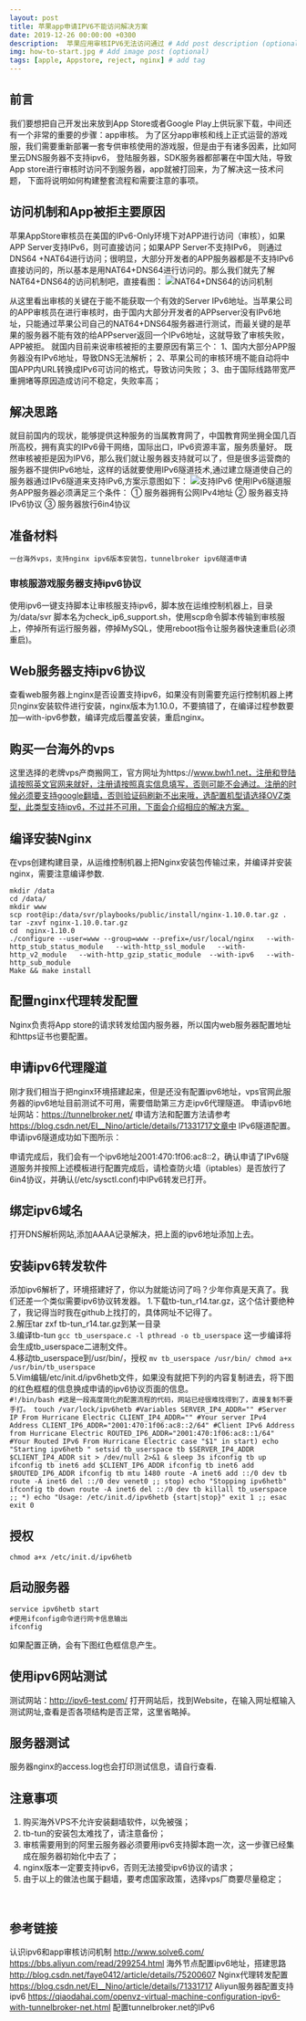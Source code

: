 ```yaml
---
layout: post
title: 苹果app申请IPV6不能访问解决方案
date: 2019-12-26 00:00:00 +0300
description:  苹果应用审核IPV6无法访问通过 # Add post description (optional)
img: how-to-start.jpg # Add image post (optional)
tags: [apple, Appstore, reject, nginx] # add tag
---
```


## 前言
我们要想把自己开发出来放到App Store或者Google Play上供玩家下载，中间还有一个非常的重要的步骤：app审核。
为了区分app审核和线上正式运营的游戏服，我们需要重新部署一套专供审核使用的游戏服，但是由于有诸多因素，比如阿里云DNS服务器不支持ipv6，
登陆服务器，SDK服务器都部署在中国大陆，导致App store进行审核时访问不到服务器，app就被打回来，为了解决这一技术问题，
下面将说明如何构建整套流程和需要注意的事项。

## 访问机制和App被拒主要原因
苹果AppStore审核员在美国的IPv6-Only环境下对APP进行访问（审核），如果APP Server支持IPv6，则可直接访问；如果APP Server不支持IPv6，
则通过DNS64 +NAT64进行访问；很明显，大部分开发者的APP服务器都是不支持IPv6直接访问的，所以基本是用NAT64+DNS64进行访问的。那么我们就先了解NAT64+DNS64的访问机制吧，直接看图：
![NAT64+DNS64的访问机制]({{site.baseurl}}/assets/img/apple-reject-ipv6/dns64_nat64.png)

从这里看出审核的关键在于能不能获取一个有效的Server IPv6地址。当苹果公司的APP审核员在进行审核时，由于国内大部分开发者的APPserver没有IPv6地址，只能通过苹果公司自己的NAT64+DNS64服务器进行测试，而最关键的是苹果的服务器不能有效的给APPserver返回一个IPv6地址，这就导致了审核失败，APP被拒。
就国内目前来说审核被拒的主要原因有第三个：
    1、国内大部分APP服务器没有IPv6地址，导致DNS无法解析；
    2、苹果公司的审核环境不能自动将中国APP内URL转换成IPv6可访问的格式，导致访问失败；
    3、由于国际线路带宽严重拥堵等原因造成访问不稳定，失败率高；

## 解决思路
就目前国内的现状，能够提供这种服务的当属教育网了，中国教育网坐拥全国几百所高校，拥有真实的IPv6骨干网络，国际出口，IPv6资源丰富，服务质量好。
既然审核被拒是因为IPV6，那么我们就让服务器支持就可以了，但是很多运营商的服务器不提供IPv6地址，这样的话就要使用IPv6隧道技术,通过建立隧道使自己的服务器通过IPv6隧道来支持IPv6,方案示意图如下：
![支持IPv6]({{site.baseurl}}/assets/img/apple-reject-ipv6/ipv6_deploy.png)
    使用IPv6隧道服务APP服务器必须满足三个条件：
    ① 服务器拥有公网IPv4地址
    ② 服务器支持IPv6协议
    ③ 服务器放行6in4协议

## 准备材料
    一台海外vps，支持nginx ipv6版本安装包，tunnelbroker ipv6隧道申请

### 审核服游戏服务器支持ipv6协议
使用ipv6一键支持脚本让审核服支持ipv6，脚本放在运维控制机器上，目录为/data/svr
脚本名为check_ip6_support.sh，使用scp命令脚本传输到审核服上，停掉所有运行服务器，停掉MySQL，使用reboot指令让服务器快速重启(必须重启)。

## Web服务器支持ipv6协议
查看web服务器上nginx是否设置支持ipv6，如果没有则需要充运行控制机器上拷贝nginx安装软件进行安装，nginx版本为1.10.0，不要搞错了，在编译过程参数要加—with-ipv6参数，编译完成后覆盖安装，重启nginx。

## 购买一台海外的vps
这里选择的老牌vps产商搬网工，官方网址为https://www.bwh1.net，注册和登陆请按照英文官网来就好，注册请按照真实信息填写，否则可能不会通过。注册的时候必须要支持google翻墙，否则验证码刷新不出来哦，选配置机型请选择OVZ类型，此类型支持ipv6，不过并不可用，下面会介绍相应的解决方案。
 
## 编译安装Nginx
在vps创建构建目录，从运维控制机器上把Nginx安装包传输过来，并编译并安装nginx，需要注意编译参数.
```
mkdir /data
cd /data/
mkdir www
scp root@ip:/data/svr/playbooks/public/install/nginx-1.10.0.tar.gz .
tar -zxvf nginx-1.10.0.tar.gz
cd  nginx-1.10.0
./configure --user=www --group=www --prefix=/usr/local/nginx   --with-http_stub_status_module   --with-http_ssl_module   --with-http_v2_module   --with-http_gzip_static_module  --with-ipv6   --with-http_sub_module
Make && make install
```
## 配置nginx代理转发配置
Nginx负责将App store的请求转发给国内服务器，所以国内web服务器配置地址和https证书也要配置。
 
## 申请ipv6代理隧道
刚才我们相当于把nginx环境搭建起来，但是还没有配置ipv6地址，vps官网此服务器的ipv6地址目前测试不可用，需要借助第三方走ipv6代理隧道。
申请ipv6地址网站：https://tunnelbroker.net/
申请方法和配置方法请参考 https://blog.csdn.net/EI__Nino/article/details/71331717文章中
IPv6隧道配置。
申请ipv6隧道成功如下图所示：
 
申请完成后，我们会有一个ipv6地址2001:470:1f06:ac8::2，确认申请了IPv6隧道服务并按照上述模板进行配置完成后，请检查防火墙（iptables）是否放行了6in4协议，并确认(/etc/sysctl.conf)中IPv6转发已打开。
## 绑定ipv6域名
打开DNS解析网站,添加AAAA记录解决，把上面的ipv6地址添加上去。
	 
## 安装ipv6转发软件
添加ipv6解析了，环境搭建好了，你以为就能访问了吗？少年你真是天真了。我们还差一个类似需要ipv6协议转发器。
    1.下载tb-tun_r14.tar.gz，这个估计要绝种了，我记得当时我在github上找打的，具体网址不记得了。<br>
    2.解压tar zxf tb-tun_r14.tar.gz到某一目录 <br>
    3.编译tb-tun
    ```
    gcc tb_userspace.c -l pthread -o tb_userspace
    ```
    这一步编译将会生成tb_userspace二进制文件。<br>
    4.移动tb_userspace到/usr/bin/，授权
     ```
    mv tb_userspace /usr/bin/
    chmod a+x /usr/bin/tb_userspace
    ```
    <br>
    5.Vim编辑/etc/init.d/ipv6hetb文件，如果没有就把下列的内容复制进去，将下图的红色框框的信息换成申请的ipv6协议页面的信息。<br>
    ```
    #!/bin/bash
    #这是一段高度简化的配置流程的代码，网站已经很难找得到了，直接复制不要手打。
    touch /var/lock/ipv6hetb
    #Variables
    SERVER_IP4_ADDR="" #Server IP From Hurricane Electric
    CLIENT_IP4_ADDR="" #Your server IPv4 Address
    CLIENT_IP6_ADDR="2001:470:1f06:ac8::2/64" #Client IPv6 Address from Hurricane Electric
    ROUTED_IP6_ADDR="2001:470:1f06:ac8::1/64" #Your Routed IPv6 From Hurricane Electric
    case "$1" in
    start)
        echo "Starting ipv6hetb "
        setsid tb_userspace tb $SERVER_IP4_ADDR $CLIENT_IP4_ADDR sit > /dev/null 2>&1 &
        sleep 3s
        ifconfig tb up
        ifconfig tb inet6 add $CLIENT_IP6_ADDR
        ifconfig tb inet6 add $ROUTED_IP6_ADDR
        ifconfig tb mtu 1480
        route -A inet6 add ::/0 dev tb
        route -A inet6 del ::/0 dev venet0
        ;;
    stop)
        echo "Stopping ipv6hetb"
        ifconfig tb down
        route -A inet6 del ::/0 dev tb
        killall tb_userspace
        ;;
    *)
        echo "Usage: /etc/init.d/ipv6hetb {start|stop}"
        exit 1
        ;;
    esac
    exit 0
    ```
<br>
## 授权
```
chmod a+x /etc/init.d/ipv6hetb
```

## 启动服务器
```
service ipv6hetb start
#使用ifconfig命令进行网卡信息输出
ifconfig
```
如果配置正确，会有下图红色框信息产生。
 <br>

## 使用ipv6网站测试
测试网站：http://ipv6-test.com/
打开网站后，找到Website，在输入网址框输入测试网址,查看是否各项结构是否正常，这里省略掉。
 <br>

## 服务器测试
服务器nginx的access.log也会打印测试信息，请自行查看.
<br>

## 注意事项
1. 购买海外VPS不允许安装翻墙软件，以免被强；
2. tb-tun的安装包太难找了，请注意备份；
3. 审核需要用到的阿里云服务器必须要用ipv6支持脚本跑一次，这一步骤已经集成在服务器初始化中去了；
4. nginx版本一定要支持ipv6，否则无法接受ipv6协议的请求；
5. 由于以上的做法也属于翻墙，要考虑国家政策，选择vps厂商要尽量稳定；
<br>

## 参考链接
认识ipv6和app审核访问机制 http://www.solve6.com/  
https://bbs.aliyun.com/read/299254.html  海外节点配置ipv6地址，搭建思路
http://blog.csdn.net/faye0412/article/details/75200607  Nginx代理转发配置
https://blog.csdn.net/EI__Nino/article/details/71331717 Aliyun服务器配置支持ipv6
https://qiaodahai.com/openvz-virtual-machine-configuration-ipv6-with-tunnelbroker-net.html 
配置tunnelbroker.net的IPv6